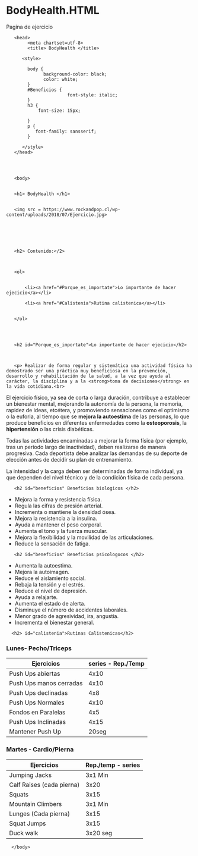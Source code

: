 # BodyHealth.HTML
Pagina de ejercicio
<!Doctype html>
<html>

       <head>
            <meta chartset=utf-8>
            <title> BodyHealth </title>
            
          <style>
           
            body {
                  background-color: black;
                  color: white;
            }
            #Beneficios { 
                           font-style: italic;
            }
            h3 { 
                font-size: 15px;

            }
            p {
               font-family: sansserif;
            }

          </style>
       </head>




       <body>


       <h1> BodyHealth </h1>


       <img src = https://www.rockandpop.cl/wp-content/uploads/2018/07/Ejercicio.jpg>






       <h2> Contenido:</2>



       <ol>
  
          
           <li><a href="#Porque_es_importate">Lo importante de hacer ejecicio</a></li>
            
           <li><a href="#Calistenia">Rutina calistenica</a></li>
            
                
       </ol>




       <h2 id="Porque_es_importate">Lo importante de hacer ejecicio</h2>



       <p> Realizar de forma regular y sistemática una actividad física ha demostrado ser una práctica muy beneficiosa en la prevención, desarrollo y rehabilitación de la salud, a la vez que ayuda al carácter, la disciplina y a la <strong>toma de decisiones</strong> en la vida cotidiana.<br>

El ejercicio físico, ya sea de corta o larga duración, contribuye a establecer un bienestar mental, mejorando la autonomía de la persona, la memoria, rapidez de ideas, etcétera, y promoviendo sensaciones como el optimismo o la euforia, al tiempo que se <strong>mejora la autoestima</strong> de las personas, lo que produce beneficios en diferentes enfermedades como la <strong>osteoporosis</strong>, la <strong>hipertensión</strong> o las crisis diabéticas.<br>

Todas las actividades encaminadas a mejorar la forma física (por ejemplo, tras un período largo de inactividad), deben realizarse de manera progresiva. Cada deportista debe analizar las demandas de su deporte de elección antes de decidir su plan de entrenamiento.<br>

La intensidad y la carga deben ser determinadas de forma individual, ya que dependen del nivel técnico y de la condición física de cada persona.<br> </p>




       <h2 id="beneficios" Beneficios biologicos </h2>

<ul>
      <li> Mejora la forma y resistencia física.</li>
      <li> Regula las cifras de presión arterial.</li>
      <li> Incrementa o mantiene la densidad ósea.</li>
      <li> Mejora la resistencia a la insulina.</li>
      <li> Ayuda a mantener el peso corporal.</li>
      <li> Aumenta el tono y la fuerza muscular.</li>
      <li> Mejora la flexibilidad y la movilidad de las articulaciones.</li>
      <li> Reduce la sensación de fatiga.</li>

</ul>



       <h2 id="beneficios" Beneficios psicologocos </h2>

<ul>
      <li> Aumenta la autoestima.</li>
      <li> Mejora la autoimagen.</li>
      <li> Reduce el aislamiento social.</li>
      <li> Rebaja la tensión y el estrés.</li>
      <li> Reduce el nivel de depresión.</li>
      <li> Ayuda a relajarte.</li>
      <li> Aumenta el estado de alerta.</li>
      <li> Disminuye el número de accidentes laborales.</li>
      <li> Menor grado de agresividad, ira, angustia.</li>
      <li> Incrementa el bienestar general.</li>
</ul>




      <h2> id="calistenia">Rutinas Calistenicas</h2>



<h3> Lunes- Pecho/Triceps </h3>

<table>
       <thead>
              <tr>
                  <th> Ejercicios </th>
                  <th>series - Rep./Temp</th>
              </tr>
       </thead>
       <tbody>
              <tr> 
                  <td> Push Ups abiertas</td> 
                  <td>4x10</td> 
              </tr>
              <tr>
                  <td> Push Ups manos cerradas</td> 
                  <td>4x10</td>
              </tr>
              <tr>
                  <td>Push Ups declinadas</td> 
                  <td>4x8</td>
              </tr>
              <tr>
                  <td>Push Ups Normales</td> 
                  <td>4x10</td>
              </tr>
              <tr>
                  <td>Fondos en Paralelas</td> 
                  <td>4x5</td>
              </tr>
              <tr>
                  <td>Push Ups Inclinadas</td> 
                  <td>4x15</td>
              </tr>
              <tr>
                  <td>Mantener Push Up</td> 
                  <td>20seg</td>
              </tr>
       </tbody>
</table>




<h3> Martes - Cardio/Pierna </h3>

<table>
       <thead>
              <tr>
                  <th> Ejercicios </th>
                  <th> Rep./temp - series</th>
              </tr>
       </thead>
       <tbody>
              <tr> 
                  <td>Jumping Jacks</td> 
                  <td>3x1 Min</td> 
              </tr>
              <tr>
                  <td>Calf Raises (cada pierna)</td> 
                  <td>3x20</td>
              </tr>
              <tr>
                  <td>Squats</td> 
                  <td>3x15</td>
              </tr>
              <tr>
                  <td>Mountain Climbers </td> 
                  <td>3x1 Min</td>
              </tr>
              <tr>
                  <td>Lunges (Cada pierna)</td> 
                  <td>3x15</td>
              </tr>
              <tr>
                  <td>Squat Jumps</td> 
                  <td>3x15</td>
              </tr>
              <tr>
                  <td>Duck walk</td> 
                  <td>3x20 seg</td>
              </tr>
       </tbody>
</table>



      </body>
</html>
